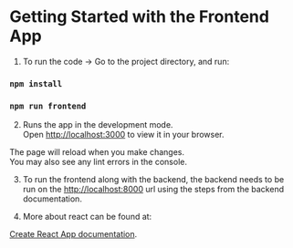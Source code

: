 # Getting Started with the Frontend App

1. To run the code -> Go to the project directory, and run:

### `npm install`
### `npm run frontend`

2. Runs the app in the development mode.\
Open [http://localhost:3000](http://localhost:3000) to view it in your browser.

The page will reload when you make changes.\
You may also see any lint errors in the console.

3. To run the frontend along with the backend, the backend needs to be run on the [http://localhost:8000](http://localhost:8000) url using the steps from the backend documentation.

4. More about react can be found at:

 [Create React App documentation](https://facebook.github.io/create-react-app/docs/getting-started).


